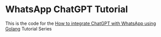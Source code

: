 # WhatsApp ChatGPT Tutorial

This is the code for the [How to integrate ChatGPT with WhatsApp using Golang](https://www.mindevice.net/whatsapp-golang-part1) Tutorial Series
